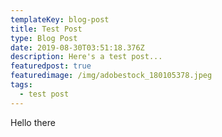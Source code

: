 ```yaml
---
templateKey: blog-post
title: Test Post
type: Blog Post
date: 2019-08-30T03:51:18.376Z
description: Here's a test post...
featuredpost: true
featuredimage: /img/adobestock_180105378.jpeg
tags:
  - test post
---
```

Hello there
